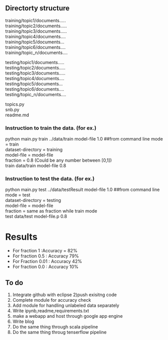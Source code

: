

Directorty structure  
--------------------- 

training/topic1/documents.....     
training/topic2/documents.....    
training/topic3/documents.....    
training/topic4/documents....  
training/topic5/documents...  
training/topic6/documents....       
training/topic_n/documents....    



testing/topic1/documents.....     
testing/topic2/documents.....    
testing/topic3/documents.....    
testing/topic4/documents....  
testing/topic5/documents...  
testing/topic6/documents....       
testing/topic_n/documents....    


topics.py  
snb.py   
readme.md  

### Instruction to train the data. (for ex.)     
python main.py train ../data/train model-file 1.0  ##from command line
      mode = train   
      dataset-directory = training   
      model-file = model-file   
      fraction = 0.8 (Could be any number between [0,1])  
      train data/train model-file 0.8

### Instruction to test the data. (for ex.)  
 python main.py test ../data/testResult model-file 1.0  ##from command line
      mode = test  
      dataset-directory = testing  
      model-file = model-file   
      fraction = same as fraction while train mode  
      test data/test model-file.p 0.8



# Results     

- For fraction 1 :Accuracy = 82%      
- For fraction 0.5 : Accuracy 79%    
- For Fraction 0.01 : Accuracy 42%     
- For fraction 0.0 : Accuracy 10%  


## To do 
1) Integrate github with eclipse
2)push exisitng code
3) Complete module for accuracy check 
4) Add module for handling unlabeled data separately 
5) Write ipynb,readme,requirements.txt 
6) make a webapp and host through google app engine
7) Write blog
8) Do the same thing through scala pipeline
9) Do the same thing throug tenserflow pipeline